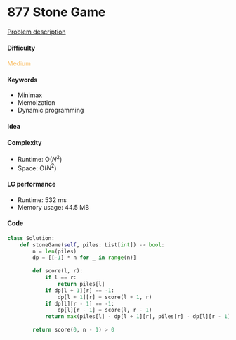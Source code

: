 877 Stone Game
=======================
[Problem description](https://leetcode.com/problems/number-of-dice-rolls-with-target-sum/)

#### Difficulty
<span style="color:#FABC60">Medium</span>

#### Keywords
- Minimax
- Memoization
- Dynamic programming

#### Idea


#### Complexity
- Runtime: O($N^2$)
- Space: O($N^2$)
  
#### LC performance
- Runtime: 532 ms
- Memory usage: 44.5 MB

#### Code
```python
class Solution:
    def stoneGame(self, piles: List[int]) -> bool:
        n = len(piles)
        dp = [[-1] * n for _ in range(n)]
        
        def score(l, r):
            if l == r:
                return piles[l]
            if dp[l + 1][r] == -1:
                dp[l + 1][r] = score(l + 1, r)
            if dp[l][r - 1] == -1:
                dp[l][r - 1] = score(l, r - 1)
            return max(piles[l] - dp[l + 1][r], piles[r] - dp[l][r - 1])
        
        return score(0, n - 1) > 0
```
